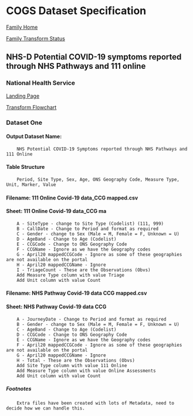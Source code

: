 # COGS Dataset Specification

[Family Home](https://gss-cogs.github.io/family-covid-19-AIRTABLE/datasets/specmenu.html)

[Family Transform Status](https://gss-cogs.github.io/family-covid-19-AIRTABLE/datasets/index.html)

## NHS-D Potential COVID-19 symptoms reported through NHS Pathways and 111 online 

### National Health Service

[Landing Page](https://digital.nhs.uk/data-and-information/publications/statistical/mi-potential-covid-19-symptoms-reported-through-nhs-pathways-and-111-online)

[Transform Flowchart](https://gss-cogs.github.io/family-covid-19-AIRTABLE/datasets/specflowcharts.html?nhs-d-potential-covid-19-symptoms-reported-through-nhs-pathways-and-111-online/flowchart.ttl)

### Dataset One

#### Output Dataset Name:

		NHS Potential COVID-19 Symptoms reported through NHS Pathways and 111 Online

#### Table Structure

		Period, Site Type, Sex, Age, ONS Geography Code, Measure Type, Unit, Marker, Value

#### Filename: 111 Online Covid-19 data_CCG mapped.csv

#### Sheet: 111 Online Covid-19 data_CCG ma

		A - SiteType - change to Site Type (Codelist) (111, 999)
		B - CallDate - Change to Period and format as required
		C - Gender - change to Sex (Male = M, Female = F, Unknown = U)
		D - AgeBand - Change to Age (Codelist)
		E - CCGCode - Change to ONS Geography Code
		F - CCGName - Ignore as we have the Geography codes
		G - April20 mappedCCGCode - Ignore as some of these geographies are not available on the portal
		H - April20 mappedCCGName - Ignore 
		I - TriageCount - These are the Observations (Obvs)
		Add Measure Type column with value Triage
		Add Unit column with value Count 

#### Filename: NHS Pathway Covid-19 data CCG mapped.csv

#### Sheet: NHS Pathway Covid-19 data CCG

		A - JourneyDate - Change to Period and format as required
		B - Gender - change to Sex (Male = M, Female = F, Unknown = U)
		C - AgeBand - Change to Age (Codelist)
		D - CCGCode - Change to ONS Geography Code 
		E - CCGName - Ignore as we have the Geography codes
		F - April20 mappedCCGCode - Ignore as some of these geographies are not available on the portal
		G - April20 mappedCCGName - Ignore 
		H - Total - These are the Observations (Obvs)
		Add Site Type column with value 111 Online
		Add Measure Type column with value Online Assessments
		Add Unit column with value Count 

##### Footnotes

		
		Extra files have been created with lots of Metadata, need to decide how we can handle this.

